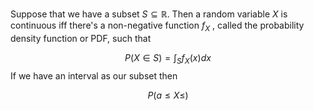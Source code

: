 Suppose that we have a subset $S \subseteq \mathbb{R}$. Then a random variable $X$ is continuous iff there's a non-negative function $f_{X}$ , called the probability density function or PDF, such that 

$$
P(X \in S) = \int_{S}f_{X}(x)dx
$$
If we have an interval as our subset then

$$
P(a \leq X \leq )
$$
